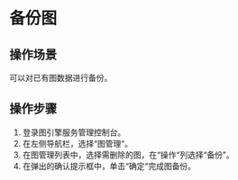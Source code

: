 # 备份图<a name="ges_01_0056"></a>

## 操作场景<a name="section92613514355"></a>

可以对已有图数据进行备份。

## 操作步骤<a name="section1292513134119"></a>

1.  登录图引擎服务管理控制台。
2.  在左侧导航栏，选择“图管理“。
3.  在图管理列表中，选择需删除的图，在“操作“列选择“备份”。
4.  在弹出的确认提示框中，单击“确定“完成图备份。

